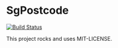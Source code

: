 # SgPostcode

[![Build
Status](https://travis-ci.org/ManagedApplicationServices/sg_postcode.svg?branch=master)](https://travis-ci.org/ManagedApplicationServices/sg_postcode)

This project rocks and uses MIT-LICENSE.
